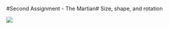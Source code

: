 #Second Assignment - The Martian#
Size, shape, and rotation

[image]: https://github.com/jcharry/programming-design-systems-projects/blob/master/second-assignment/the-martian.png
![][image]
